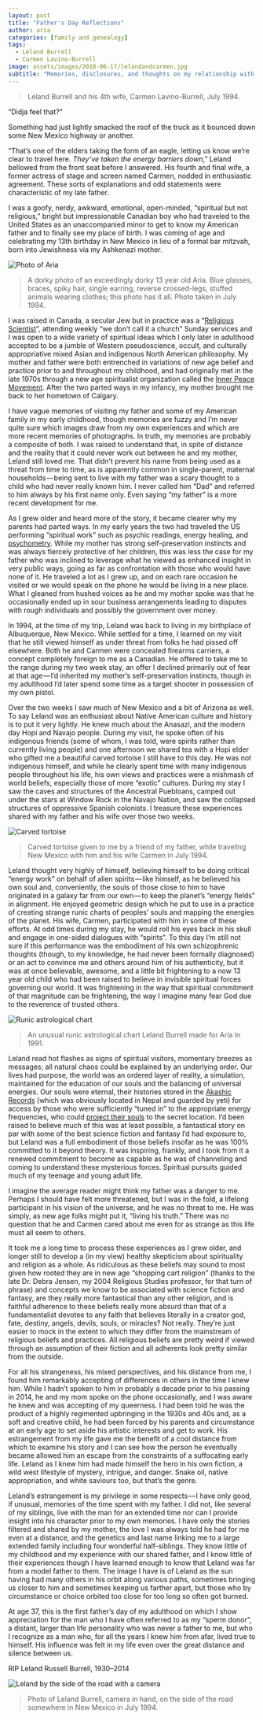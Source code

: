 ```yaml
---
layout: post
title: "Father's Day Reflections"
author: aria
categories: [family and genealogy]
tags:
  - Leland Burrell
  - Carmen Lavino-Burrell
image: assets/images/2018-06-17/lelandandcarmen.jpg
subtitle: "Memories, disclosures, and thoughts on my relationship with a strange and estranged father."
---
```

> Leland Burrell and his 4th wife, Carmen Lavino-Burrell, July 1994.

“Didja feel that?”

Something had just lightly smacked the roof of the truck as it bounced down some New Mexico highway or another.

“That’s one of the elders taking the form of an eagle, letting us know we’re clear to travel here. *They’ve taken the energy barriers down*,” Leland bellowed from the front seat before I answered. His fourth and final wife, a former actress of stage and screen named Carmen, nodded in enthusiastic agreement. These sorts of explanations and odd statements were characteristic of my late father.

I was a goofy, nerdy, awkward, emotional, open-minded, “spiritual but not religious,” bright but impressionable Canadian boy who had traveled to the United States as an unaccompanied minor to get to know my American father and to finally see my place of birth. I was coming of age and celebrating my 13th birthday in New Mexico in lieu of a formal bar mitzvah, born into Jewishness via my Ashkenazi mother.

![Photo of Aria]({{site.base_url}}/assets/images/2018-06-17/ariaat13.jpg)
> A dorky photo of an exceedingly dorky 13 year old Aria. Blue glasses, braces, spiky hair, single earring, reverse crossed-legs, stuffed animals wearing clothes; this photo has it all. Photo taken in July 1994.

I was raised in Canada, a secular Jew but in practice was a “[Religious Scientist](https://en.wikipedia.org/wiki/Religious_Science)”, attending weekly “we don’t call it a church” Sunday services and I was open to a wide variety of spiritual ideas which I only later in adulthood accepted to be a jumble of Western pseudoscience, occult, and culturally appropriative mixed Asian and indigenous North American philosophy. My mother and father were both entrenched in variations of new age belief and practice prior to and throughout my childhood, and had originally met in the late 1970s through a new age spiritualist organization called the [Inner Peace Movement](https://www.ipminternational.org/). After the two parted ways in my infancy, my mother brought me back to her hometown of Calgary.

I have vague memories of visiting my father and some of my American family in my early childhood, though memories are fuzzy and I’m never quite sure which images draw from my own experiences and which are more recent memories of photographs. In truth, my memories are probably a composite of both. I was raised to understand that, in spite of distance and the reality that it could never work out between he and my mother, Leland still loved me. That didn’t prevent his name from being used as a threat from time to time, as is apparently common in single-parent, maternal households — being sent to live with my father was a scary thought to a child who had never really known him. I never called him “Dad” and referred to him always by his first name only. Even saying “my father” is a more recent development for me.

As I grew older and heard more of the story, it became clearer why my parents had parted ways. In my early years the two had traveled the US performing “spiritual work” such as psychic readings, energy healing, and [psychometry](https://en.wikipedia.org/wiki/Psychometry_%28paranormal%29). While my mother has strong self-preservation instincts and was always fiercely protective of her children, this was less the case for my father who was inclined to leverage what he viewed as enhanced insight in very public ways, going as far as confrontation with those who would have none of it. He traveled a lot as I grew up, and on each rare occasion he visited or we would speak on the phone he would be living in a new place. What I gleaned from hushed voices as he and my mother spoke was that he occasionally ended up in sour business arrangements leading to disputes with rough individuals and possibly the government over money.

In 1994, at the time of my trip, Leland was back to living in my birthplace of Albuquerque, New Mexico. While settled for a time, I learned on my visit that he still viewed himself as under threat from folks he had pissed off elsewhere. Both he and Carmen were concealed firearms carriers, a concept completely foreign to me as a Canadian. He offered to take me to the range during my two week stay, an offer I declined primarily out of fear at that age — I’d inherited my mother’s self-preservation instincts, though in my adulthood I’d later spend some time as a target shooter in possession of my own pistol.

Over the two weeks I saw much of New Mexico and a bit of Arizona as well. To say Leland was an enthusiast about Native American culture and history is to put it very lightly. He knew much about the Anasazi, and the modern day Hopi and Navajo people. During my visit, he spoke often of his indigenous friends (some of whom, I was told, were spirits rather than currently living people) and one afternoon we shared tea with a Hopi elder who gifted me a beautiful carved tortoise I still have to this day. He was not indigenous himself, and while he clearly spent time with many indigenous people throughout his life, his own views and practices were a mishmash of world beliefs, especially those of more “exotic” cultures. During my stay I saw the caves and structures of the Ancestral Puebloans, camped out under the stars at Window Rock in the Navajo Nation, and saw the collapsed structures of oppressive Spanish colonists. I treasure these experiences shared with my father and his wife over those two weeks.

![Carved tortoise]({{site.base_url}}/assets/images/2018-06-17/turtle.jpg)
> Carved tortoise given to me by a friend of my father, while traveling New Mexico with him and his wife Carmen in July 1994.

Leland thought very highly of himself, believing himself to be doing critical “energy work” on behalf of alien spirits — like himself, as he believed his own soul and, conveniently, the souls of those close to him to have originated in a galaxy far from our own — to keep the planet’s “energy fields” in alignment. He enjoyed geometric design which he put to use in a practice of creating strange runic charts of peoples’ souls and mapping the energies of the planet. His wife, Carmen, participated with him in some of these efforts. At odd times during my stay, he would roll his eyes back in his skull and engage in one-sided dialogues with “spirits”. To this day I’m still not sure if this performance was the embodiment of his own schizophrenic thoughts (though, to my knowledge, he had never been formally diagnosed) or an act to convince me and others around him of his authenticity, but it was at once believable, awesome, and a little bit frightening to a now 13 year old child who had been raised to believe in invisible spiritual forces governing our world. It was frightening in the way that spiritual commitment of that magnitude can be frightening, the way I imagine many fear God due to the reverence of trusted others.

![Runic astrological chart]({{site.base_url}}/assets/images/2018-06-17/weirdastrology.jpg)
> An unusual runic astrological chart Leland Burrell made for Aria in 1991.

Leland read hot flashes as signs of spiritual visitors, momentary breezes as messages; all natural chaos could be explained by an underlying order. Our lives had purpose, the world was an ordered layer of reality, a simulation, maintained for the education of our souls and the balancing of universal energies. Our souls were eternal, their histories stored in the [Akashic Records](https://en.wikipedia.org/wiki/Akashic_records) (which was obviously located in Nepal and guarded by yeti) for access by those who were sufficiently “tuned in” to the appropriate energy frequencies, who could [project their souls](https://en.wikipedia.org/wiki/Astral_projection) to the secret location. I’d been raised to believe much of this was at least possible, a fantastical story on par with some of the best science fiction and fantasy I’d had exposure to, but Leland was a full embodiment of those beliefs insofar as he was 100% committed to it beyond theory. It was inspiring, frankly, and I took from it a renewed commitment to become as capable as he was of channeling and coming to understand these mysterious forces. Spiritual pursuits guided much of my teenage and young adult life.

I imagine the average reader might think my father was a danger to me. Perhaps I should have felt more threatened, but I was in the fold, a lifelong participant in his vision of the universe, and he was no threat to me. He was simply, as new age folks might put it, “living his truth.” There was no question that he and Carmen cared about me even for as strange as this life must all seem to others.

It took me a long time to process these experiences as I grew older, and longer still to develop a (in my view) healthy skepticism about spirituality and religion as a whole. As ridiculous as these beliefs may sound to most given how rooted they are in new age “shopping cart religion” (thanks to the late Dr. Debra Jensen, my 2004 Religious Studies professor, for that turn of phrase) and concepts we know to be associated with science fiction and fantasy, are they really more fantastical than any other religion, and is faithful adherence to these beliefs really more absurd than that of a fundamentalist devotee to any faith that believes literally in a creator god, fate, destiny, angels, devils, souls, or miracles? Not really. They’re just easier to mock in the extent to which they differ from the mainstream of religious beliefs and practices. All religious beliefs are pretty weird if viewed through an assumption of their fiction and all adherents look pretty similar from the outside.

For all his strangeness, his mixed perspectives, and his distance from me, I found him remarkably accepting of differences in others in the time I knew him. While I hadn’t spoken to him in probably a decade prior to his passing in 2014, he and my mom spoke on the phone occasionally, and I was aware he knew and was accepting of my queerness. I had been told he was the product of a highly regimented upbringing in the 1930s and 40s and, as a soft and creative child, he had been forced by his parents and circumstance at an early age to set aside his artistic interests and get to work. His estrangement from my life gave me the benefit of a cool distance from which to examine his story and I can see how the person he eventually became allowed him an escape from the constraints of a suffocating early life. Leland as I knew him had made himself the hero in his own fiction, a wild west lifestyle of mystery, intrigue, and danger. Snake oil, native appropriation, and white saviours too, but that’s the genre.

Leland’s estrangement is my privilege in some respects — I have only good, if unusual, memories of the time spent with my father. I did not, like several of my siblings, live with the man for an extended time nor can I provide insight into his character prior to my own memories. I have only the stories filtered and shared by my mother, the love I was always told he had for me even at a distance, and the genetics and last name linking me to a large extended family including four wonderful half-siblings. They know little of my childhood and my experience with our shared father, and I know little of their experiences though I have learned enough to know that Leland was far from a model father to them. The image I have is of Leland as the sun having had many others in his orbit along various paths, sometimes bringing us closer to him and sometimes keeping us farther apart, but those who by circumstance or choice orbited too close for too long so often got burned.

At age 37, this is the first father’s day of my adulthood on which I show appreciation for the man who I have often referred to as my “sperm donor”, a distant, larger than life personality who was never a father to me, but who I recognize as a man who, for all the years I knew him from afar, lived true to himself. His influence was felt in my life even over the great distance and silence between us.

RIP Leland Russell Burrell, 1930–2014

![Leland by the side of the road with a camera]({{site.base_url}}/assets/images/2018-06-17/leland.jpg)
> Photo of Leland Burrell, camera in hand, on the side of the road somewhere in New Mexico in July 1994.